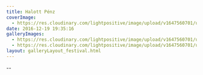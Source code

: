 ```yaml
---
title: Halott Pénz
coverImage:
  - https://res.cloudinary.com/lightpositive/image/upload/v1647560701/uploads/Halott%20P%C3%A9nz/Halottpenz-koncert.jpg
date: 2016-12-19 19:35:16
galleryImages: 
  - https://res.cloudinary.com/lightpositive/image/upload/v1647560701/uploads/Halott%20P%C3%A9nz/00Halottpenz-koncert.jpg
  - https://res.cloudinary.com/lightpositive/image/upload/v1647560701/uploads/Halott%20P%C3%A9nz/Halottpenz-koncert.jpg
layout: galleryLayout_festival.html
---
```

--
